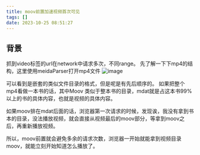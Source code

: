 ```yaml
---
title: moov前置加速视频首次可见
tags: []
date: 2023-10-25 08:51:27
---
```


## 背景

抓到video标签的url在network中请求多次，不同range。
先了解一下下mp4的结构，这里使用meidaParser打开mp4文件
![image](https://github.com/Topppy/hexo-blog/assets/9689442/62c756f3-f0cc-4c75-8faa-31100bbe6e67)

可以看到是嵌套的类似文件目录的格式，但是呢是有先后顺序的。
如果把整个mp4看做一本书的话，其中Moov 类似于整本书的目录，mdat就是占这本书99%以上的书的具体内容，也就是视频的具体内容。

如果moov排在mdat后面的话，浏览器第一次请求的时候，发现诶，我没有拿到书本的目录，没法播放视频，就会直接从视频最后的moov部分，等拿到moov之后，再重新播放视频。

所以，moov前置就会避免多余的请求次数，浏览器一开始就能拿到视频目录moov，就能立刻开始知道怎么播放了。

